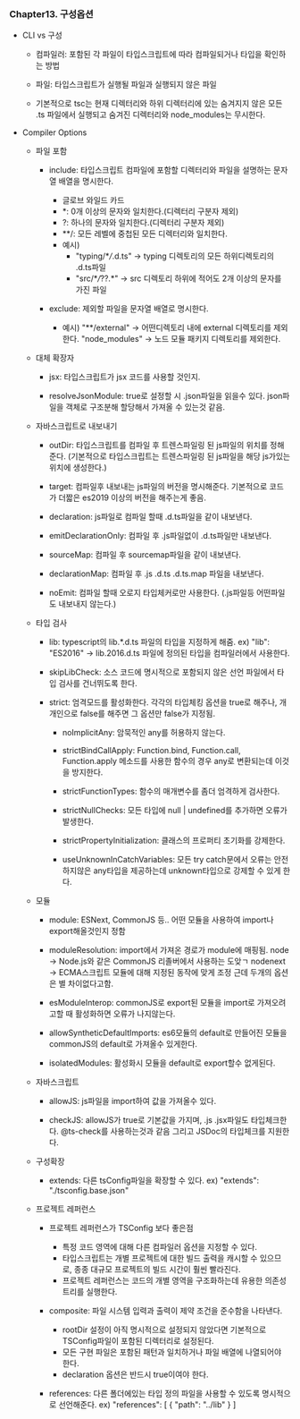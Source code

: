 ### Chapter13. 구성옵션

- CLI vs 구성

  - 컴파일러: 포함된 각 파일이 타입스크립트에 따라 컴파일되거나 타입을 확인하는 방법
  - 파일: 타입스크립트가 실행될 파일과 실행되지 않은 파일

  - 기본적으로 tsc는 현재 디렉터리와 하위 디렉터리에 있는 숨겨지지 않은 모든 .ts 파일에서 실행되고
    숨겨진 디렉터리와 node_modules는 무시한다.

- Compiler Options

  - 파일 포함

    - include: 타입스크립트 컴파일에 포함할 디렉터리와 파일을 설명하는 문자열 배열을 명시한다.

      - 글로브 와일드 카드
      - \*: 0개 이상의 문자와 일치한다.(디렉터리 구분자 제외)
      - ?: 하나의 문자와 일치한다.(디렉터리 구분자 제외)
      - \*\*/: 모든 레벨에 중첩된 모든 디렉터리와 일치한다.
      - 예시)
        - "typing/\*_/_.d.ts" -> typing 디렉토리의 모든 하위디렉토리의 .d.ts파일
        - "src/\*_/_??.\*" -> src 디렉토리 하위에 적어도 2개 이상의 문자를 가진 파일

    - exclude: 제외할 파일을 문자열 배열로 명시한다.

      - 예시)
        "\*\*/external" -> 어떤디렉토리 내에 external 디렉토리를 제외한다.
        "node_modules" -> 노드 모듈 패키지 디렉토리를 제외한다.

  - 대체 확장자

    - jsx: 타입스크립트가 jsx 코드를 사용할 것인지.

    - resolveJsonModule: true로 설정할 시 .json파일을 읽을수 있다. json파일을 객체로 구조분해 할당해서 가져올 수 있는것 같음.

  - 자바스크립트로 내보내기

    - outDir: 타입스크립트를 컴파일 후 트렌스파일링 된 js파일의 위치를 정해준다.
      (기본적으로 타입스크립트는 트렌스파일링 된 js파일을 해당 js가있는 위치에 생성한다.)

    - target: 컴파일후 내보내는 js파일의 버전을 명시해준다.
      기본적으로 코드가 더짧은 es2019 이상의 버전을 해주는게 좋음.

    - declaration: js파일로 컴파일 할때 .d.ts파일을 같이 내보낸다.

    - emitDeclarationOnly: 컴파일 후 .js파일없이 .d.ts파일만 내보낸다.

    - sourceMap: 컴파일 후 sourcemap파일을 같이 내보낸다.

    - declarationMap: 컴파일 후 .js .d.ts .d.ts.map 파일을 내보낸다.

    - noEmit: 컴파일 할때 오로지 타입체커로만 사용한다. (.js파일등 어떤파일도 내보내지 않는다.)

  - 타입 검사

    - lib: typescript의 lib.\*.d.ts 파일의 타입을 지정하게 해줌.
      ex) "lib": "ES2016" -> lib.2016.d.ts 파일에 정의된 타입을 컴파일러에서 사용한다.

    - skipLibCheck: 소스 코드에 명시적으로 포함되지 않은 선언 파일에서 타입 검사를 건너뛰도록 한다.

    - strict: 엄격모드를 활성화한다. 각각의 타입체킹 옵션을 true로 해주나, 개개인으로 false를 해주면 그 옵션만 false가 지정됨.

      - noImplicitAny: 암묵적인 any를 허용하지 않는다.

      - strictBindCallApply: Function.bind, Function.call, Function.apply 메소드를 사용한 함수의 경우 any로 변환되는데 이것을 방지한다.

      - strictFunctionTypes: 함수의 매개변수를 좀더 엄격하게 검사한다.

      - strictNullChecks: 모든 타입에 null | undefined를 추가하면 오류가 발생한다.

      - strictPropertyInitialization: 클래스의 프로퍼티 초기화를 강제한다.

      - useUnknownInCatchVariables: 모든 try catch문에서 오류는 안전하지않은 any타입을 제공하는데 unknown타입으로 강제할 수 있게 한다.

  - 모듈

    - module: ESNext, CommonJS 등.. 어떤 모듈을 사용하여 import나 export해올것인지 정함

    - moduleResolution: import에서 가져온 경로가 module에 매핑됨.
      node -> Node.js와 같은 CommonJS 리졸버에서 사용하는 도앚ㄱ
      nodenext -> ECMA스크립트 모듈에 대해 지정된 동작에 맞게 조정
      근데 두개의 옵션은 별 차이없다고함.

    - esModuleInterop: commonJS로 export된 모듈을 import로 가져오려고할 때 활성화하면 오류가 나지않는다.

    - allowSyntheticDefaultImports: es6모듈의 default로 만들어진 모듈을 commonJS의 default로 가져올수 있게한다.

    - isolatedModules: 활성화시 모듈을 default로 export할수 없게된다.

  - 자바스크립트

    - allowJS: js파일을 import하여 값을 가져올수 있다.

    - checkJS: allowJS가 true로 기본값을 가지며, .js .jsx파일도 타입체크한다.
      @ts-check를 사용하는것과 같음
      그리고 JSDoc의 타입체크를 지원한다.

  - 구성확장

    - extends: 다른 tsConfig파일을 확장할 수 있다.
      ex) "extends": "./tsconfig.base.json"

  - 프로젝트 레퍼런스

    - 프로젝트 레퍼런스가 TSConfig 보다 좋은점

      - 특정 코드 영역에 대해 다른 컴파일러 옵션을 지정할 수 있다.
      - 타입스크립트는 개별 프로젝트에 대한 빌드 출력을 캐시할 수 있으므로, 종종 대규모 프로젝트의 빌드 시간이 훨씬 빨라진다.
      - 프로젝트 레퍼런스는 코드의 개별 영역을 구조화하는데 유용한 의존성 트리를 실행한다.

    - composite: 파일 시스템 입력과 출력이 제약 조건을 준수함을 나타낸다.

      - rootDir 설정이 아직 명시적으로 설정되지 않았다면 기본적으로 TSConfig파일이 포함된 디렉터리로 설정된다.
      - 모든 구현 파일은 포함된 패턴과 일치하거나 파일 배열에 나열되어야 한다.
      - declaration 옵션은 반드시 true이여야 한다.

    - references: 다른 폴더에있는 타입 정의 파일을 사용할 수 있도록 명시적으로 선언해준다.
      ex) "references": [
      { "path": "../lib" }
      ]
